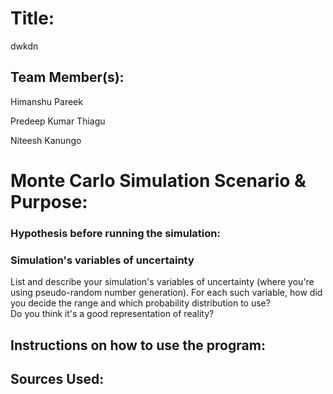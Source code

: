 # Title:
dwkdn

## Team Member(s):
Himanshu Pareek

Predeep Kumar Thiagu

Niteesh Kanungo

# Monte Carlo Simulation Scenario & Purpose:


### Hypothesis before running the simulation:



### Simulation's variables of uncertainty
List and describe your simulation's variables of uncertainty (where you're using pseudo-random number generation). 
For each such variable, how did you decide the range and which probability distribution to use?  
Do you think it's a good representation of reality?

## Instructions on how to use the program:


## Sources Used:


